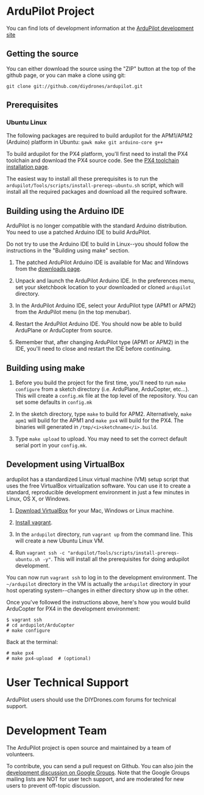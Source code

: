 # ArduPilot Project

You can find lots of development information at the [ArduPilot development site](http://dev.ardupilot.com)

## Getting the source

You can either download the source using the "ZIP" button at the top
of the github page, or you can make a clone using git:

```
git clone git://github.com/diydrones/ardupilot.git
```

## Prerequisites

### Ubuntu Linux

The following packages are required to build ardupilot for the
APM1/APM2 (Arduino) platform in Ubuntu: `gawk make git arduino-core
g++`

To build ardupilot for the PX4 platform, you'll first need to install
the PX4 toolchain and download the PX4 source code.  See the [PX4
toolchain installation
page](https://pixhawk.ethz.ch/px4/dev/toolchain_installation_lin).

The easiest way to install all these prerequisites is to run the
`ardupilot/Tools/scripts/install-prereqs-ubuntu.sh` script, which will
install all the required packages and download all the required
software.


## Building using the Arduino IDE

ArduPilot is no longer compatible with the standard Arduino
distribution.  You need to use a patched Arduino IDE to build
ArduPilot.

Do not try to use the Arduino IDE to build in Linux--you should follow
the instructions in the "Building using make" section.

1. The patched ArduPilot Arduino IDE is available for Mac and Windows
   from the [downloads
   page](http://firmware.diydrones.com).

2. Unpack and launch the ArduPilot Arduino IDE. In the preferences
   menu, set your sketchbook location to your downloaded or cloned
   `ardupilot` directory.

3. In the ArduPilot Arduino IDE, select your ArduPilot type (APM1 or
   APM2) from the ArduPilot menu (in the top menubar).

4. Restart the ArduPilot Arduino IDE. You should now be able to build
   ArduPlane or ArduCopter from source.

5. Remember that, after changing ArduPilot type (APM1 or APM2) in the
   IDE, you'll need to close and restart the IDE before continuing.


## Building using make

 1. Before you build the project for the first time, you'll need to run `make
    configure` from a  sketch directory (i.e. ArduPlane, ArduCopter, etc...).
    This will create a `config.mk` file at the top level of the repository. You
    can set some defaults in `config.mk`

 2. In the sketch directory, type `make` to build for APM2. Alternatively,
    `make apm1` will build for the APM1 and `make px4` will build for the PX4.
    The binaries will generated in `/tmp/<i>sketchname</i>.build`.

 3. Type `make upload` to upload. You may need to set the correct default
    serial port in your `config.mk`.


## Development using VirtualBox

ardupilot has a standardized Linux virtual machine (VM) setup script
that uses the free VirtualBox virtualization software.  You can use it
to create a standard, reproducible development environment in just a
few minutes in Linux, OS X, or Windows.

 1. [Download VirtualBox](https://www.virtualbox.org/wiki/Downloads)
 for your Mac, Windows or Linux machine.

 2. [Install vagrant](http://docs.vagrantup.com/v2/installation/).

 4. In the `ardupilot` directory, run `vagrant up` from the command
 line.  This will create a new Ubuntu Linux VM.

 5. Run `vagrant ssh -c "ardupilot/Tools/scripts/install-prereqs-ubuntu.sh -y"`.
 This will install all the prerequisites for doing ardupilot development.

You can now run `vagrant ssh` to log in to the development
environment.  The `~/ardupilot` directory in the VM is actually the
`ardupilot` directory in your host operating system--changes in either
directory show up in the other.

Once you've followed the instructions above, here's how you would
build ArduCopter for PX4 in the development environment:

```
$ vagrant ssh
# cd ardupilot/ArduCopter
# make configure
```

Back at the terminal:

```
# make px4
# make px4-upload  # (optional)
```

# User Technical Support

ArduPilot users should use the DIYDrones.com forums for technical support.

# Development Team

The ArduPilot project is open source and maintained by a team of volunteers.

To contribute, you can send a pull request on Github. You can also
join the [development discussion on Google
Groups](https://groups.google.com/forum/?fromgroups#!forum/drones-discuss). Note
that the Google Groups mailing lists are NOT for user tech support,
and are moderated for new users to prevent off-topic discussion.
